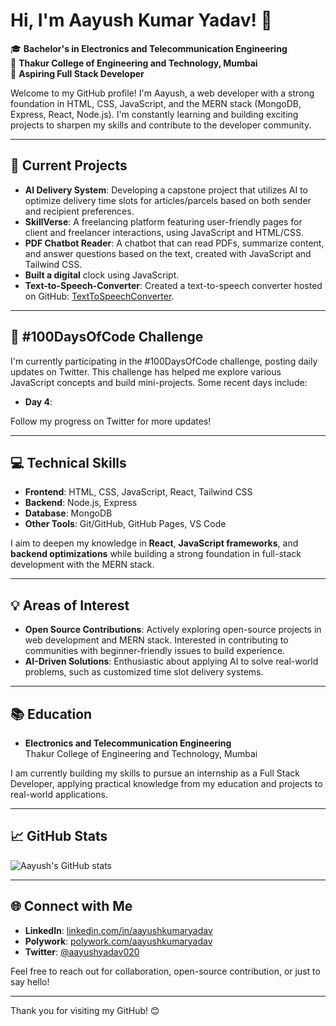 # Hi, I'm Aayush Kumar Yadav! 👋

🎓 **Bachelor's in Electronics and Telecommunication Engineering**  
📍 **Thakur College of Engineering and Technology, Mumbai**  
💼 **Aspiring Full Stack Developer**

Welcome to my GitHub profile! I'm Aayush, a web developer with a strong foundation in HTML, CSS, JavaScript, and the MERN stack (MongoDB, Express, React, Node.js). I'm constantly learning and building exciting projects to sharpen my skills and contribute to the developer community.

---

## 🔭 Current Projects
- **AI Delivery System**: Developing a capstone project that utilizes AI to optimize delivery time slots for articles/parcels based on both sender and recipient preferences.
- **SkillVerse**: A freelancing platform featuring user-friendly pages for client and freelancer interactions, using JavaScript and HTML/CSS.
- **PDF Chatbot Reader**: A chatbot that can read PDFs, summarize content, and answer questions based on the text, created with JavaScript and Tailwind CSS.
- **Built a digital** clock using JavaScript.
- **Text-to-Speech-Converter**: Created a text-to-speech converter hosted on GitHub: [TextToSpeechConverter](https://aayushkrishnaut.github.io/TextToSpeechConverter/).

---

## 🌱 #100DaysOfCode Challenge
I'm currently participating in the #100DaysOfCode challenge, posting daily updates on Twitter. This challenge has helped me explore various JavaScript concepts and build mini-projects. Some recent days include:
- **Day 4**:

Follow my progress on Twitter for more updates!

---

## 💻 Technical Skills
- **Frontend**: HTML, CSS, JavaScript, React, Tailwind CSS
- **Backend**: Node.js, Express
- **Database**: MongoDB
- **Other Tools**: Git/GitHub, GitHub Pages, VS Code

I aim to deepen my knowledge in **React**, **JavaScript frameworks**, and **backend optimizations** while building a strong foundation in full-stack development with the MERN stack.

---

## 💡 Areas of Interest
- **Open Source Contributions**: Actively exploring open-source projects in web development and MERN stack. Interested in contributing to communities with beginner-friendly issues to build experience.
- **AI-Driven Solutions**: Enthusiastic about applying AI to solve real-world problems, such as customized time slot delivery systems.
  

---

## 📚 Education
- **Electronics and Telecommunication Engineering**  
  Thakur College of Engineering and Technology, Mumbai

I am currently building my skills to pursue an internship as a Full Stack Developer, applying practical knowledge from my education and projects to real-world applications.

---

## 📈 GitHub Stats
![Aayush's GitHub stats](https://github-readme-stats.vercel.app/api?username=aayushkrishnaut&show_icons=true&theme=radical)

---

## 🌐 Connect with Me
- **LinkedIn**: [linkedin.com/in/aayushkumaryadav](https://www.linkedin.com/in/aayushkumaryadav/)
- **Polywork**: [polywork.com/aayushkumaryadav](https://www.polywork.com/aayushkumaryadav)
- **Twitter**: [@aayushyadav020](https://twitter.com/@aayushyadav020)

Feel free to reach out for collaboration, open-source contribution, or just to say hello!

---

Thank you for visiting my GitHub! 😊
